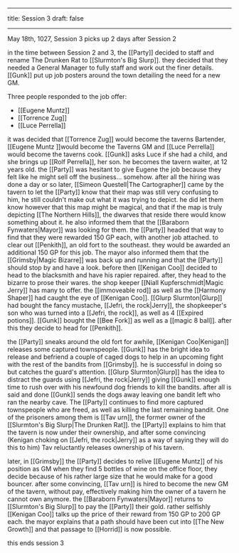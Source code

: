
---
title: Session 3
draft: false

---

May 18th, 1027, Session 3 picks up 2 days after Session 2

in the time between Session 2 and 3, the [[Party]] decided to staff and rename The Drunken Rat to [[Slurmton's Big Slurp]]. they decided that they needed a General Manager to fully staff and work out the finer details. [[Gunk]] put up job posters around the town detailing the need for a new GM.

Three people responded to the job offer:

- [[Eugene Muntz]]
- [[Torrence Zug]]
- [[Luce Perrella]]

it was decided that [[Torrence Zug]] would become the taverns Bartender, [[Eugene Muntz ]]would become the Taverns GM and [[Luce Perrella]] would become the taverns cook. [[Gunk]] asks Luce if she had a child, and she brings up [[Rolf Perrella]], her son. he becomes the tavern waiter, at 12 years old. the [[Party]] was hesitant to give Eugene the job because they felt like he might sell off the business... somehow. after all the hiring was done a day or so later, [[Simeon Questell|The Cartographer]] came by the tavern to let the [[Party]] know that their map was still very confusing to him, he still couldn't make out what it was trying to depict. he did let them know however that this map might be magical, and that if the map is truly depicting [[The Northern Hills]], the dwarves that reside there would know something about it. he also informed them that the [[Baraborn Fynwaters|Mayor]] was looking for them. the [[Party]] headed that way to find that they were rewarded 150 GP each, with another job attached. to clear out [[Penkith]], an old fort to the southeast. they would be awarded an additional 150 GP for this job. The mayor also informed them that the [[Grimsby|Magic Bizarre]] was back up and running and that the [[Party]] should stop by and have a look. before then [[Kenigan Coo]] decided to head to the blacksmith and have his rapier repaired. after, they head to the bizarre to prose their wares. the shop keeper [[Niall Kupferschmidt|Magic Jerry]] has many to offer. the [[immoveable rod]] as well as the [[Harmony Shaper]] had caught the eye of [[Kenigan Coo]]. [[Glurp Slurmton|Glurp]] had bought the fancy mustache, [[Jefri, the rock|Jerry]], the shopkeeper's son who was turned into a [[Jefri, the rock]], as well as 4 [[Expired potions]]. [[Gunk]] bought the [[Bee Fork]] as well as a [[magic 8 ball]]. after this they decide to head for [[Penkith]].

the [[Party]] sneaks around the old fort for awhile, [[Kenigan Coo|Kenigan]] releases some captured townspeople. [[Gunk]] has the bright idea to release and befriend a couple of caged dogs to help in an upcoming fight with the rest of the bandits from [[Grimsby]]. he is successful in doing so but catches the guard's attention. [[Glurp Slurmton|Glurp]] has the idea to distract the guards using [[Jefri, the rock|Jerry]] giving [[Gunk]] enough time to rush over with his newfound dog friends to kill the bandits. after all is said and done [[Gunk]] sends the dogs away leaving one bandit left who ran the nearby cave. The [[Party]] continues to find more captured townspeople who are freed, as well as killing the last remaining bandit. One of the prisoners among them is [[Tav urn]], the former owner of the [[Slurmton's Big Slurp|The Drunken Rat]]. the [[Party]] explains to him that the tavern is now under their ownership, and after some convincing (Kenigan choking on [[Jefri, the rock|Jerry]] as a way of saying they will do this to him) Tav reluctantly releases ownership of his tavern.

later, in [[Grimsby]] the [[Party]] decides to relive [[Eugene Muntz]] of his position as GM when they find 5 bottles of wine on the office floor, they decide because of his rather large size that he would make for a good bouncer. after some convincing, [[Tav urn]] is hired to become the new GM of the tavern, without pay, effectively making him the owner of a tavern he cannot own anymore. the [[Baraborn Fynwaters|Mayor]] returns to [[Slurmton's Big Slurp]] to pay the [[Party]] their gold. rather selfishly [[Kenigan Coo]] talks up the price of their reward from 150 GP to 200 GP each. the mayor explains that a path should have been cut into [[The New Growth]] and that passage to [[Horrid]] is now possible.

this ends session 3
